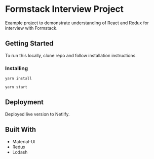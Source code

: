 # Formstack Interview Project

Example project to demonstrate understanding of React and Redux for interview with Formstack. 

## Getting Started

To run this locally, clone repo and follow installation instructions. 

### Installing

```
yarn install
```

```
yarn start
```

## Deployment

Deployed live version to Netlify. 

## Built With

* Material-UI
* Redux
* Lodash 

